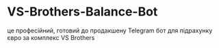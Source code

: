 # VS-Brothers-Balance-Bot
це професійний, готовий до продакшену Telegram бот для підрахунку євро за комплекс VS Brothers
